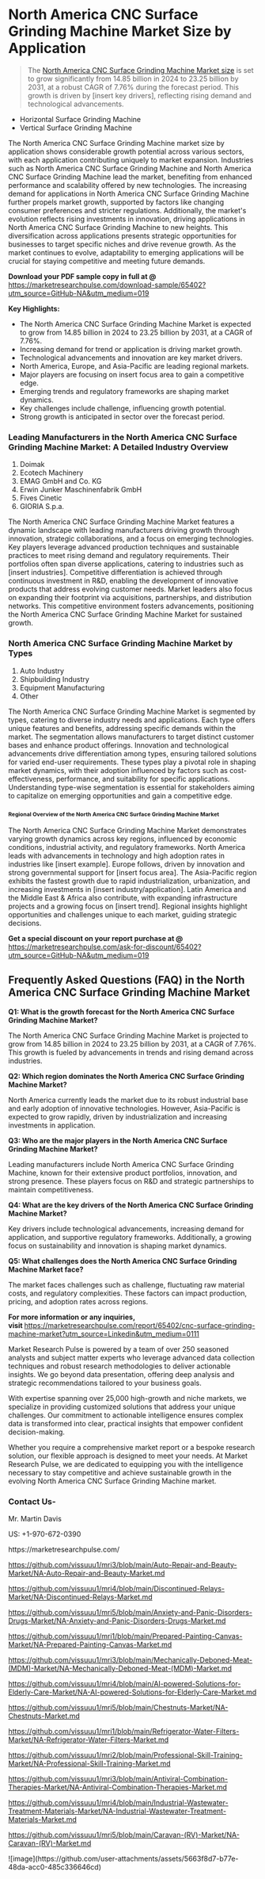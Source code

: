 <h1>North America CNC Surface Grinding Machine Market&nbsp;Size by Application</h1><blockquote><p>The <a href="https://marketresearchpulse.com/download-sample/65402?utm_source=GitHub-NA&amp;utm_medium=019">North America CNC Surface Grinding Machine Market size</a> is set to grow significantly from 14.85 billion in 2024 to 23.25 billion by 2031, at a robust CAGR of 7.76% during the forecast period. This growth is driven by [insert key drivers], reflecting rising demand and technological advancements.</p></blockquote><ul><li>Horizontal Surface Grinding Machine<li> Vertical Surface Grinding Machine</li></ul><p>The North America CNC Surface Grinding Machine market size by application shows considerable growth potential across various sectors, with each application contributing uniquely to market expansion. Industries such as North America CNC Surface Grinding Machine and North America CNC Surface Grinding Machine lead the market, benefiting from enhanced performance and scalability offered by new technologies. The increasing demand for applications in North America CNC Surface Grinding Machine further propels market growth, supported by factors like changing consumer preferences and stricter regulations. Additionally, the market's evolution reflects rising investments in innovation, driving applications in North America CNC Surface Grinding Machine to new heights. This diversification across applications presents strategic opportunities for businesses to target specific niches and drive revenue growth. As the market continues to evolve, adaptability to emerging applications will be crucial for staying competitive and meeting future demands.</p><p><strong>Download your PDF sample copy in full at @ </strong><a href="https://marketresearchpulse.com/download-sample/65402?utm_source=GitHub-NA&amp;utm_medium=019">https://marketresearchpulse.com/download-sample/65402?utm_source=GitHub-NA&amp;utm_medium=019</a></p><p><strong>Key Highlights: </strong></p><ul><li>The North America CNC Surface Grinding Machine Market is expected to grow from 14.85 billion in 2024 to 23.25 billion by 2031, at a CAGR of 7.76%.</li><li>Increasing demand for trend or application is driving market growth.</li><li>Technological advancements and innovation are key market drivers.</li><li>North America, Europe, and Asia-Pacific are leading regional markets.</li><li>Major players are focusing on insert focus area to gain a competitive edge.</li><li>Emerging trends and regulatory frameworks are shaping market dynamics.</li><li>Key challenges include challenge, influencing growth potential.</li><li>Strong growth is anticipated in sector over the forecast period.</li></ul><h3>Leading Manufacturers in the North America CNC Surface Grinding Machine Market: A Detailed Industry Overview</h3><ol><li>Doimak</li><li>Ecotech Machinery</li><li>EMAG GmbH and Co. KG</li><li>Erwin Junker Maschinenfabrik GmbH</li><li>Fives Cinetic</li><li>GIORIA S.p.a.</li></ol><div class="flex max-w-full flex-col flex-grow"><div class="min-h-8 text-message flex w-full flex-col items-end gap-2 whitespace-normal break-words [.text-message+&amp;]:mt-5" dir="auto" data-message-author-role="assistant" data-message-id="fd8432e4-4910-450d-b182-61b7bfb0a01f" data-message-model-slug="gpt-4o"><div class="flex w-full flex-col gap-1 empty:hidden first:pt-[3px]"><div class="markdown prose w-full break-words dark:prose-invert light"><p>The North America CNC Surface Grinding Machine Market features a dynamic landscape with leading manufacturers driving growth through innovation, strategic collaborations, and a focus on emerging technologies. Key players leverage advanced production techniques and sustainable practices to meet rising demand and regulatory requirements. Their portfolios often span diverse applications, catering to industries such as [insert industries]. Competitive differentiation is achieved through continuous investment in R&amp;D, enabling the development of innovative products that address evolving customer needs. Market leaders also focus on expanding their footprint via acquisitions, partnerships, and distribution networks. This competitive environment fosters advancements, positioning the North America CNC Surface Grinding Machine Market for sustained growth.</p></div></div></div></div><h3>North America CNC Surface Grinding Machine Market by Types</h3><ol><li>Auto Industry<li> Shipbuilding Industry<li> Equipment Manufacturing<li> Other</li></ol><div class="flex max-w-full flex-col flex-grow"><div class="min-h-8 text-message flex w-full flex-col items-end gap-2 whitespace-normal break-words [.text-message+&amp;]:mt-5" dir="auto" data-message-author-role="assistant" data-message-id="084470be-0bb7-4664-bddf-5156b4f41249" data-message-model-slug="gpt-4o-mini"><div class="flex w-full flex-col gap-1 empty:hidden first:pt-[3px]"><div class="markdown prose w-full break-words dark:prose-invert light"><p>The North America CNC Surface Grinding Machine Market is segmented by types, catering to diverse industry needs and applications. Each type offers unique features and benefits, addressing specific demands within the market. The segmentation allows manufacturers to target distinct customer bases and enhance product offerings. Innovation and technological advancements drive differentiation among types, ensuring tailored solutions for varied end-user requirements. These types play a pivotal role in shaping market dynamics, with their adoption influenced by factors such as cost-effectiveness, performance, and suitability for specific applications. Understanding type-wise segmentation is essential for stakeholders aiming to capitalize on emerging opportunities and gain a competitive edge.</p></div></div></div></div><h3><span style="font-size: 11px;">Regional Overview of the North America CNC Surface Grinding Machine Market</span></h3><div class="flex max-w-full flex-col flex-grow"><div class="min-h-8 text-message flex w-full flex-col items-end gap-2 whitespace-normal break-words [.text-message+&amp;]:mt-5" dir="auto" data-message-author-role="assistant" data-message-id="e9038762-ce64-4e30-91c9-9bd413514231" data-message-model-slug="gpt-4o-mini"><div class="flex w-full flex-col gap-1 empty:hidden first:pt-[3px]"><div class="markdown prose w-full break-words dark:prose-invert light"><p>The North America CNC Surface Grinding Machine Market demonstrates varying growth dynamics across key regions, influenced by economic conditions, industrial activity, and regulatory frameworks. North America leads with advancements in technology and high adoption rates in industries like [insert example]. Europe follows, driven by innovation and strong governmental support for [insert focus area]. The Asia-Pacific region exhibits the fastest growth due to rapid industrialization, urbanization, and increasing investments in [insert industry/application]. Latin America and the Middle East &amp; Africa also contribute, with expanding infrastructure projects and a growing focus on [insert trend]. Regional insights highlight opportunities and challenges unique to each market, guiding strategic decisions.</p></div></div></div></div><p><strong>Get a special discount on your report purchase at @ </strong><a href="https://marketresearchpulse.com/ask-for-discount/65402?utm_source=GitHub-NA&amp;utm_medium=019">https://marketresearchpulse.com/ask-for-discount/65402?utm_source=GitHub-NA&amp;utm_medium=019</a></p><h2>Frequently Asked Questions (FAQ) in the North America CNC Surface Grinding Machine Market</h2><p><strong>Q1: What is the growth forecast for the North America CNC Surface Grinding Machine Market?</strong></p><p>The North America CNC Surface Grinding Machine Market is projected to grow from 14.85 billion in 2024 to 23.25 billion by 2031, at a CAGR of 7.76%. This growth is fueled by advancements in trends and rising demand across industries.</p><p><strong>Q2: Which region dominates the North America CNC Surface Grinding Machine Market?</strong></p><p>North America currently leads the market due to its robust industrial base and early adoption of innovative technologies. However, Asia-Pacific is expected to grow rapidly, driven by industrialization and increasing investments in application.</p><p><strong>Q3: Who are the major players in the North America CNC Surface Grinding Machine Market?</strong></p><p>Leading manufacturers include North America CNC Surface Grinding Machine, known for their extensive product portfolios, innovation, and strong presence. These players focus on R&amp;D and strategic partnerships to maintain competitiveness.</p><p><strong>Q4: What are the key drivers of the North America CNC Surface Grinding Machine Market?</strong></p><p>Key drivers include technological advancements, increasing demand for application, and supportive regulatory frameworks. Additionally, a growing focus on sustainability and innovation is shaping market dynamics.</p><p><strong>Q5: What challenges does the North America CNC Surface Grinding Machine Market face?</strong></p><p>The market faces challenges such as challenge, fluctuating raw material costs, and regulatory complexities. These factors can impact production, pricing, and adoption rates across regions.</p><p><strong>For more information or any inquiries, visit&nbsp;</strong><a href="https://marketresearchpulse.com/report/65402/cnc-surface-grinding-machine-market?utm_source=Linkedin&utm_medium=0111">https://marketresearchpulse.com/report/65402/cnc-surface-grinding-machine-market?utm_source=Linkedin&utm_medium=0111</a></p><p>Market Research Pulse is powered by a team of over 250 seasoned analysts and subject matter experts who leverage advanced data collection techniques and robust research methodologies to deliver actionable insights. We go beyond data presentation, offering deep analysis and strategic recommendations tailored to your business goals.</p><p>With expertise spanning over 25,000 high-growth and niche markets, we specialize in providing customized solutions that address your unique challenges. Our commitment to actionable intelligence ensures complex data is transformed into clear, practical insights that empower confident decision-making.</p><p>Whether you require a comprehensive market report or a bespoke research solution, our flexible approach is designed to meet your needs. At Market Research Pulse, we are dedicated to equipping you with the intelligence necessary to stay competitive and achieve sustainable growth in the evolving North America CNC Surface Grinding Machine market.</p><h3><strong>Contact Us-</strong></h3><p>Mr. Martin Davis</p><p>US: +1-970-672-0390</p><p>https://marketresearchpulse.com/</p><p><a href="https://github.com/vissuuu1/mri3/blob/main/Auto-Repair-and-Beauty-Market/NA-Auto-Repair-and-Beauty-Market.md">https://github.com/vissuuu1/mri3/blob/main/Auto-Repair-and-Beauty-Market/NA-Auto-Repair-and-Beauty-Market.md</a></p><p><a href="https://github.com/vissuuu1/mri4/blob/main/Discontinued-Relays-Market/NA-Discontinued-Relays-Market.md">https://github.com/vissuuu1/mri4/blob/main/Discontinued-Relays-Market/NA-Discontinued-Relays-Market.md</a></p><p><a href="https://github.com/vissuuu1/mri5/blob/main/Anxiety-and-Panic-Disorders-Drugs-Market/NA-Anxiety-and-Panic-Disorders-Drugs-Market.md">https://github.com/vissuuu1/mri5/blob/main/Anxiety-and-Panic-Disorders-Drugs-Market/NA-Anxiety-and-Panic-Disorders-Drugs-Market.md</a></p><p><a href="https://github.com/vissuuu1/mri1/blob/main/Prepared-Painting-Canvas-Market/NA-Prepared-Painting-Canvas-Market.md">https://github.com/vissuuu1/mri1/blob/main/Prepared-Painting-Canvas-Market/NA-Prepared-Painting-Canvas-Market.md</a></p><p><a href="https://github.com/vissuuu1/mri3/blob/main/Mechanically-Deboned-Meat-(MDM)-Market/NA-Mechanically-Deboned-Meat-(MDM)-Market.md">https://github.com/vissuuu1/mri3/blob/main/Mechanically-Deboned-Meat-(MDM)-Market/NA-Mechanically-Deboned-Meat-(MDM)-Market.md</a></p><p><a href="https://github.com/vissuuu1/mri4/blob/main/AI-powered-Solutions-for-Elderly-Care-Market/NA-AI-powered-Solutions-for-Elderly-Care-Market.md">https://github.com/vissuuu1/mri4/blob/main/AI-powered-Solutions-for-Elderly-Care-Market/NA-AI-powered-Solutions-for-Elderly-Care-Market.md</a></p><p><a href="https://github.com/vissuuu1/mri5/blob/main/Chestnuts-Market/NA-Chestnuts-Market.md">https://github.com/vissuuu1/mri5/blob/main/Chestnuts-Market/NA-Chestnuts-Market.md</a></p><p><a href="https://github.com/vissuuu1/mri1/blob/main/Refrigerator-Water-Filters-Market/NA-Refrigerator-Water-Filters-Market.md">https://github.com/vissuuu1/mri1/blob/main/Refrigerator-Water-Filters-Market/NA-Refrigerator-Water-Filters-Market.md</a></p><p><a href="https://github.com/vissuuu1/mri2/blob/main/Professional-Skill-Training-Market/NA-Professional-Skill-Training-Market.md">https://github.com/vissuuu1/mri2/blob/main/Professional-Skill-Training-Market/NA-Professional-Skill-Training-Market.md</a></p><p><a href="https://github.com/vissuuu1/mri3/blob/main/Antiviral-Combination-Therapies-Market/NA-Antiviral-Combination-Therapies-Market.md">https://github.com/vissuuu1/mri3/blob/main/Antiviral-Combination-Therapies-Market/NA-Antiviral-Combination-Therapies-Market.md</a></p><p><a href="https://github.com/vissuuu1/mri4/blob/main/Industrial-Wastewater-Treatment-Materials-Market/NA-Industrial-Wastewater-Treatment-Materials-Market.md">https://github.com/vissuuu1/mri4/blob/main/Industrial-Wastewater-Treatment-Materials-Market/NA-Industrial-Wastewater-Treatment-Materials-Market.md</a></p><p><a href="https://github.com/vissuuu1/mri5/blob/main/Caravan-(RV)-Market/NA-Caravan-(RV)-Market.md">https://github.com/vissuuu1/mri5/blob/main/Caravan-(RV)-Market/NA-Caravan-(RV)-Market.md</a></p>
![image](https://github.com/user-attachments/assets/5663f8d7-b77e-48da-acc0-485c336646cd)
